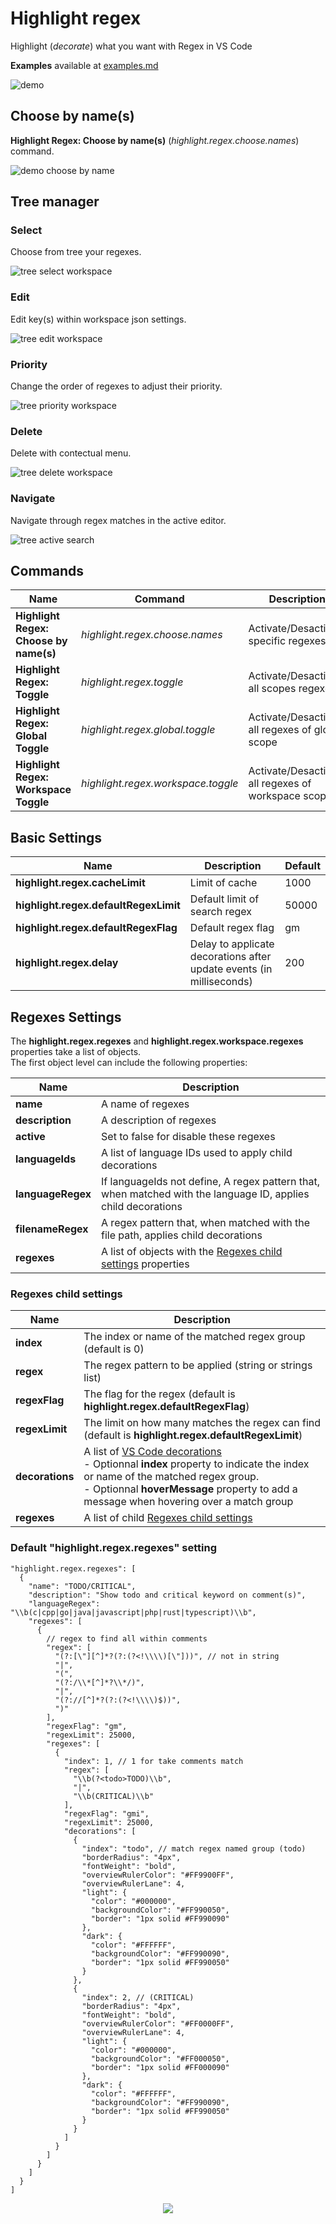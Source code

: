 # Highlight regex

Highlight (*decorate*) what you want with Regex in VS Code

**Examples** available at [examples.md](examples.md)

![demo](images/demo.gif)

## Choose by name(s)

**Highlight Regex: Choose by name(s)** (*highlight.regex.choose.names*) command.

![demo choose by name](images/demoChooseByName.gif)

## Tree manager

### Select

Choose from tree your regexes.

![tree select workspace](images/treeSelectWorkspace.gif)

### Edit

Edit key(s) within workspace json settings.

![tree edit workspace](images/treeEditItemWorkspace.gif)

### Priority

Change the order of regexes to adjust their priority.

![tree priority workspace](images/treePriorityWorkspace.gif)

### Delete

Delete with contectual menu.

![tree delete workspace](images/treeDeleteWorkspace.gif)

### Navigate

Navigate through regex matches in the active editor.

![tree active search](images/treeActiveSearch.gif)

## Commands

|Name|Command|Description|
|---|---|---|
|**Highlight Regex: Choose by name(s)**|*highlight.regex.choose.names*|Activate/Desactivate specific regexes|
|**Highlight Regex: Toggle**|*highlight.regex.toggle*|Activate/Desactivate all scopes regexes|
|**Highlight Regex: Global Toggle**|*highlight.regex.global.toggle*|Activate/Desactivate all regexes of global scope|
|**Highlight Regex: Workspace Toggle**|*highlight.regex.workspace.toggle*|Activate/Desactivate all regexes of workspace scope|

## Basic Settings

|Name|Description|Default|
|---|---|---|
|**highlight.regex.cacheLimit**|Limit of cache|1000|
|**highlight.regex.defaultRegexLimit**|Default limit of search regex|50000|
|**highlight.regex.defaultRegexFlag**|Default regex flag|gm|
|**highlight.regex.delay**|Delay to applicate decorations after update events (in milliseconds)|200|

## Regexes Settings

The **highlight.regex.regexes** and **highlight.regex.workspace.regexes** properties take a list of objects.  
The first object level can include the following properties:

|Name|Description|
|---|---|
|**name**|A name of regexes|
|**description**|A description of regexes|
|**active**|Set to false for disable these regexes|
|**languageIds**|A list of language IDs used to apply child decorations|
|**languageRegex**|If languageIds not define, A regex pattern that, when matched with the language ID, applies child decorations|
|**filenameRegex**|A regex pattern that, when matched with the file path, applies child decorations|
|**regexes**|A list of objects with the [Regexes child settings](#regexes-child-settings) properties|

### Regexes child settings

|Name|Description|
|---|---|
|**index**|The index or name of the matched regex group (default is 0)|
|**regex**|The regex pattern to be applied (string or strings list)|
|**regexFlag**|The flag for the regex (default is **highlight.regex.defaultRegexFlag**)|
|**regexLimit**|The limit on how many matches the regex can find (default is **highlight.regex.defaultRegexLimit**)|
|**decorations**|A list of [VS Code decorations](https://code.visualstudio.com/api/references/vscode-api#DecorationRenderOptions)<br>- Optionnal **index** property to indicate the index or name of the matched regex group.<br>- Optionnal **hoverMessage** property to add a message when hovering over a match group|
|**regexes**|A list of child [Regexes child settings](#regexes-child-settings)|

### Default "highlight.regex.regexes" setting
```jsonc
"highlight.regex.regexes": [
  {
    "name": "TODO/CRITICAL",
    "description": "Show todo and critical keyword on comment(s)",
    "languageRegex": "\\b(c|cpp|go|java|javascript|php|rust|typescript)\\b",
    "regexes": [
      {
        // regex to find all within comments
        "regex": [
          "(?:[\"][^]*?(?:(?<!\\\\)[\"]))", // not in string
          "|",
          "(",
          "(?:/\\*[^]*?\\*/)",
          "|",
          "(?://[^]*?(?:(?<!\\\\)$))",
          ")"
        ],
        "regexFlag": "gm",
        "regexLimit": 25000,
        "regexes": [
          {
            "index": 1, // 1 for take comments match
            "regex": [
              "\\b(?<todo>TODO)\\b",
              "|",
              "\\b(CRITICAL)\\b"
            ],
            "regexFlag": "gmi",
            "regexLimit": 25000,
            "decorations": [
              {
                "index": "todo", // match regex named group (todo)
                "borderRadius": "4px",
                "fontWeight": "bold",
                "overviewRulerColor": "#FF9900FF",
                "overviewRulerLane": 4,
                "light": {
                  "color": "#000000",
                  "backgroundColor": "#FF990050",
                  "border": "1px solid #FF990090"
                },
                "dark": {
                  "color": "#FFFFFF",
                  "backgroundColor": "#FF990090",
                  "border": "1px solid #FF990050"
                }
              },
              {
                "index": 2, // (CRITICAL)
                "borderRadius": "4px",
                "fontWeight": "bold",
                "overviewRulerColor": "#FF0000FF",
                "overviewRulerLane": 4,
                "light": {
                  "color": "#000000",
                  "backgroundColor": "#FF000050",
                  "border": "1px solid #FF000090"
                },
                "dark": {
                  "color": "#FFFFFF",
                  "backgroundColor": "#FF990090",
                  "border": "1px solid #FF990050"
                }
              }
            ]
          }
        ]
      }
    ]
  }
]
```

<p align="center">
  <img src="images/settingRegexes.drawio.png" >
</p>